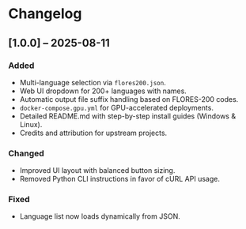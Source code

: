 # Changelog

## [1.0.0] – 2025-08-11
### Added
- Multi-language selection via `flores200.json`.
- Web UI dropdown for 200+ languages with names.
- Automatic output file suffix handling based on FLORES-200 codes.
- `docker-compose.gpu.yml` for GPU-accelerated deployments.
- Detailed README.md with step-by-step install guides (Windows & Linux).
- Credits and attribution for upstream projects.

### Changed
- Improved UI layout with balanced button sizing.
- Removed Python CLI instructions in favor of cURL API usage.

### Fixed
- Language list now loads dynamically from JSON.
